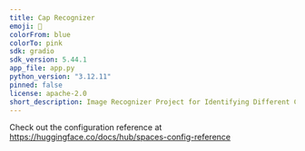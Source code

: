```yaml
---
title: Cap Recognizer
emoji: 🏢
colorFrom: blue
colorTo: pink
sdk: gradio
sdk_version: 5.44.1
app_file: app.py
python_version: "3.12.11"
pinned: false
license: apache-2.0
short_description: Image Recognizer Project for Identifying Different Caps
---
```


Check out the configuration reference at https://huggingface.co/docs/hub/spaces-config-reference
